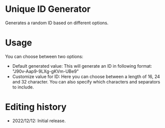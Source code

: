 # Unique ID Generator
Generates a random ID based on different options.

# Usage
You can choose between two options:

- Default generated value: This will generate an ID in following format: "J90v-Aap9-9LXg-gKVm-UBe9"
- Customize value for ID: Here you can choose between a length of 16, 24 and 32 character. You can also specify which characters and separators to include.

# Editing history
- 2022/12/12: Initial release.
